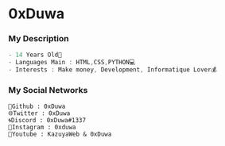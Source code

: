 # 0xDuwa

### My Description

```c#
- 14 Years Old🌊
- Languages Main : HTML,CSS,PYTHON💻
- Interests : Make money, Development, Informatique Lover💰
```
### My Social Networks

```msn
🖤Github : 0xDuwa
🌐Twitter : 0xDuwa
🌀Discord : 0xDuwa#1337
🔰Instagram : 0xduwa
💯Youtube : KazuyaWeb & 0xDuwa
```


